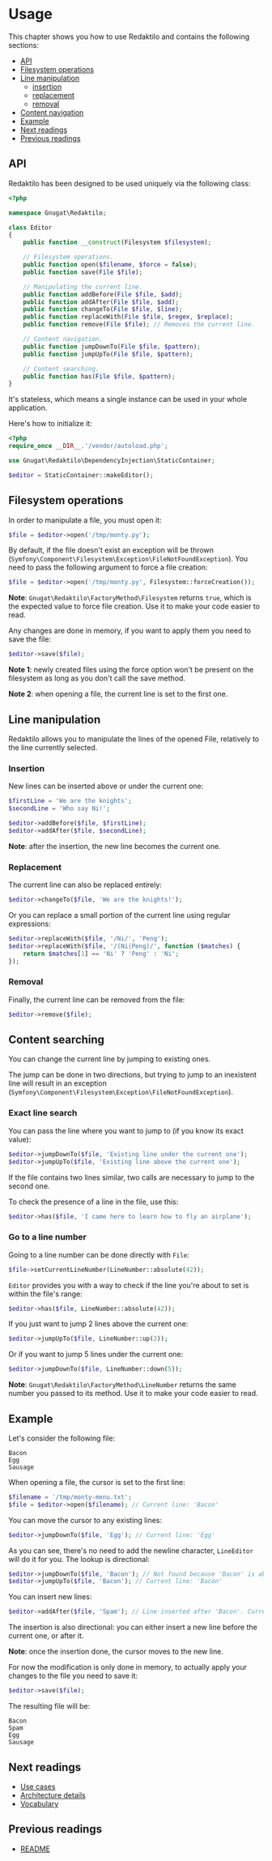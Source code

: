 # Usage

This chapter shows you how to use Redaktilo and contains the following sections:

* [API](#api)
* [Filesystem operations](#filesystem-operations)
* [Line manipulation](#line-manipulation)
  * [insertion](#insertion)
  * [replacement](#replacement)
  * [removal](#removal)
* [Content navigation](#content-navigation)
* [Example](#example)
* [Next readings](#next-readings)
* [Previous readings](#previous-readings)

## API

Redaktilo has been designed to be used uniquely via the following class:

```php
<?php

namespace Gnugat\Redaktilo;

class Editor
{
    public function __construct(Filesystem $filesystem);

    // Filesystem operations.
    public function open($filename, $force = false);
    public function save(File $file);

    // Manipulating the current line.
    public function addBefore(File $file, $add);
    public function addAfter(File $file, $add);
    public function changeTo(File $file, $line);
    public function replaceWith(File $file, $regex, $replace);
    public function remove(File $file); // Removes the current line.

    // Content navigation.
    public function jumpDownTo(File $file, $pattern);
    public function jumpUpTo(File $file, $pattern);

    // Content searching.
    public function has(File $file, $pattern);
}
```

It's stateless, which means a single instance can be used in your whole
application.

Here's how to initialize it:

```php
<?php
require_once __DIR__.'/vendor/autoload.php';

use Gnugat\Redaktilo\DependencyInjection\StaticContainer;

$editor = StaticContainer::makeEditor();
```

## Filesystem operations

In order to manipulate a file, you must open it:

```php
$file = $editor->open('/tmp/monty.py');
```

By default, if the file doesn't exist an exception will be thrown
(`Symfony\Component\Filesystem\Exception\FileNotFoundException`).
You need to pass the following argument to force a file creation:

```php
$file = $editor->open('/tmp/monty.py', Filesystem::forceCreation());
```

**Note**: `Gnugat\Redaktilo\FactoryMethod\Filesystem` returns `true`, which is
the expected value to force file creation. Use it to make your code easier to
read.

Any changes are done in memory, if you want to apply them you need to save the
file:

```php
$editor->save($file);
```

**Note 1**: newly created files using the force option won't be present on the
filesystem as long as you don't call the save method.

**Note 2**: when opening a file, the current line is set to the first one.

## Line manipulation

Redaktilo allows you to manipulate the lines of the opened File, relatively to
the line currently selected.

### Insertion

New lines can be inserted above or under the current one:

```php
$firstLine = 'We are the knights';
$secondLine = 'Who say Ni!';

$editor->addBefore($file, $firstLine);
$editor->addAfter($file, $secondLine);
```

**Note**: after the insertion, the new line becomes the current one.

### Replacement

The current line can also be replaced entirely:

```php
$editor->changeTo($file, 'We are the knights!');
```

Or you can replace  a small portion of the current line using regular
expressions:

```php
$editor->replaceWith($file, '/Ni/', 'Peng');
$editor->replaceWith($file, '/(Ni|Peng)/', function ($matches) {
    return $matches[1] == 'Ni' ? 'Peng' : 'Ni';
});
```

### Removal

Finally, the current line can be removed from the file:

```php
$editor->remove($file);
```

## Content searching

You can change the current line by jumping to existing ones.

The jump can be done in two directions, but trying to jump to an inexistent line
will result in an exception
(`Symfony\Component\Filesystem\Exception\FileNotFoundException`).

### Exact line search

You can pass the line where you want to jump to (if you know its exact value):

```php
$editor->jumpDownTo($file, 'Existing line under the current one');
$editor->jumpUpTo($file, 'Existing line above the current one');
```

If the file contains two lines similar, two calls are necessary to jump to the
second one.

To check the presence of a line in the file, use this:

```php
$editor->has($file, 'I came here to learn how to fly an airplane');
```

### Go to a line number

Going to a line number can be done directly with `File`:

```php
$file->setCurrentLineNumber(LineNumber::absolute(42));
```

`Editor` provides you with a way to check if the line you're about to set is
within the file's range:

```php
$editor->has($file, LineNumber::absolute(42));
```

If you just want to jump 2 lines above the current one:

```php
$editor->jumpUpTo($file, LineNumber::up(2));
```

Or if you want to jump 5 lines under the current one:

```php
$editor->jumpDownTo($file, LineNumber::down(5));
```

**Note**: `Gnugat\Redaktilo\FactoryMethod\LineNumber` returns the same
number you passed to its method. Use it to make your code easier to read.

## Example

Let's consider the following file:

    Bacon
    Egg
    Sausage

When opening a file, the cursor is set to the first line:

```php
$filename = '/tmp/monty-menu.txt';
$file = $editor->open($filename); // Current line: 'Bacon'
```

You can move the cursor to any existing lines:

```php
$editor->jumpDownTo($file, 'Egg'); // Current line: 'Egg'
```

As you can see, there's no need to add the newline character, `LineEditor` will
do it for you.
The lookup is directional:

```php
$editor->jumpDownTo($file, 'Bacon'); // Not found because 'Bacon' is above the current line
$editor->jumpUpTo($file, 'Bacon'); // Current line: 'Bacon'
```

You can insert new lines:

```php
$editor->addAfter($file, 'Spam'); // Line inserted after 'Bacon'. Current line: 'Spam'.
```

The insertion is also directional: you can either insert a new line before the
current one, or after it.

**Note**: once the insertion done, the cursor moves to the new line.

For now the modification is only done in memory, to actually apply your changes
to the file you need to save it:

```php
$editor->save($file);
```

The resulting file will be:

    Bacon
    Spam
    Egg
    Sausage

## Next readings

* [Use cases](doc/02-use-cases.md)
* [Architecture details](doc/03-architecture-details.md)
* [Vocabulary](04-vocabulary.md)

## Previous readings

* [README](../README.md)
